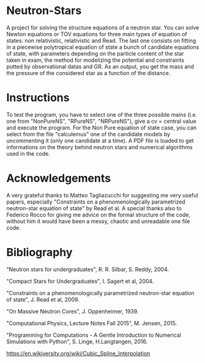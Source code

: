 # Neutron-Stars
A project for solving the structure equations of a neutron star.
You can solve Newton equations or TOV equations for three main types of equation of states: non relativistic, relativistic and Read. 
The last one consists on fitting in a piecewise polytropical equation of state a bunch of candidate equations of state, with parameters depending on the particle content of the star taken in exam, the method for modelizing the potential and constraints putted by observational datas and GR.
As an output, you get the mass and the pressure of the considered star as a function of the distance. 

# Instructions
To test the program, you have to select one of the three possible mains (i.e. one from "NonPureNS", "RPureNS", "NRPureNS"), give a cv = central value and execute the program. 
For the Non Pure equation of state case, you can select from the file "calculemus" one of the candidate models by uncommenting it (only one candidate at a time).
A PDF file is loaded to get informations on the theory behind neutron stars and numerical algorithms used in the code.
# Acknowledgements
A very grateful thanks to Matteo Tagliazucchi for suggesting me very useful papers, especially "Constraints on a phenomenologically parametrized neutron-star equation of state" by Read et al. A special thanks also to Federico Rocco for giving me advice on the formal structure of the code, without him it would have been a messy, chaotic and unreadable one file code. 
# Bibliography
"Neutron stars for undergraduates", R. R. Silbar, S. Reddy, 2004.

"Compact Stars for Undergraduates", I. Sagert et al, 2004.

"Constraints on a phenomenologically parametrized neutron-star equation of state", J. Read et al, 2009.

"On Massive Neutron Cores", J. Oppenheimer, 1939.

"Computational Physics, Lecture Notes Fall 2015", M. Jensen, 2015.

"Programming for Computations - A Gentle Introduction to Numerical Simulations with Python", S. Linge, H.Langtangen, 2016.

https://en.wikiversity.org/wiki/Cubic_Spline_Interpolation
